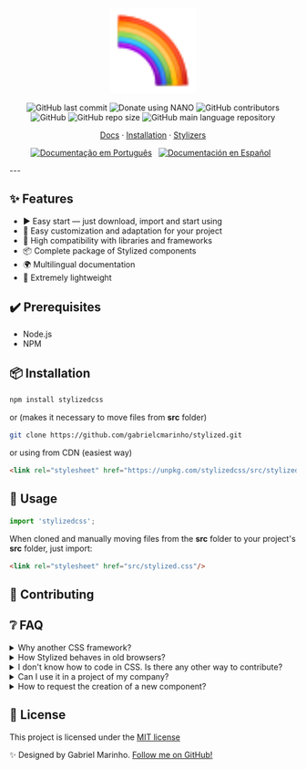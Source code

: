 <div align="center">
  <img
    width="150"
    src=".github/media/logo.svg"
    alt="Stylized CSS framwork"
  />
</div>

<p align="center">
  <img alt="GitHub last commit" src="https://img.shields.io/github/last-commit/gabrielcmarinho/stylized?color=992dd9&style=flat-square">
  <img alt="Donate using NANO" src="https://img.shields.io/badge/sponsor-nano-%234060e0?style=flat-square">
  <img alt="GitHub contributors" src="https://img.shields.io/github/contributors/gabrielcmarinho/stylized?color=63ad60&style=flat-square">
  <img alt="GitHub" src="https://img.shields.io/github/license/gabrielcmarinho/stylized?color=ffc95c&style=flat-square">
  <img alt="GitHub repo size" src="https://img.shields.io/github/repo-size/gabrielcmarinho/stylized?color=fb942f&label=size&style=flat-square">
  <img alt="GitHub main language repository" src="https://img.shields.io/github/languages/top/gabrielcmarinho/stylized?color=f03616&style=flat-square">
</p>

<p align="center">
  <a href="https://stylized.dev">Docs</a>
  ·
  <a href="#🚀-installation">Installation</a>
  ·
  <a href="https://github.com/gabrielcmarinho/stylized/graphs/contributors">Stylizers</a>
</p>

<p align="center">
  <a href="#"
    ><img
      height="20"
      src=".github/media/flags/br.png"
      alt="Documentação em Português"
  /></a>
  &nbsp;
  <a
    href="#"
    ><img
      height="20"
      src=".github/media/flags/es.png"
      alt="Documentación en Español"
  /></a>
  &nbsp;
</p>
---

## ✨ Features
- ▶️ Easy start — just download, import and start using
- 🎨 Easy customization and adaptation for your project
- 🤝 High compatibility with libraries and frameworks
- 📦 Complete package of Stylized components
- 🌍 Multilingual documentation
- 💾 Extremely lightweight

## ✔️ Prerequisites

- Node.js
- NPM

## 📦 Installation
```bash
npm install stylizedcss
```
or (makes it necessary to move files from **src** folder)
```bash
git clone https://github.com/gabrielcmarinho/stylized.git
```
or using from CDN (easiest way)
```html
<link rel="stylesheet" href="https://unpkg.com/stylizedcss/src/stylized.css">
```

## 🔨 Usage
```js
import 'stylizedcss';
```
When cloned and manually moving files from the **src** folder to your project's **src** folder, just import:
```html
<link rel="stylesheet" href="src/stylized.css"/>
```
## 🤝 Contributing


## ❔ FAQ
<details>
  <summary> Why another CSS framework?</summary>
  
  Stylized was created with the objective of offering a lightweight, beautiful and simple to use (mainly to beginners in front-end)
</details>
<details>
  <summary> How Stylized behaves in old browsers?</summary>
  
  ---
</details>
<details>
  <summary> I don't know how to code in CSS. Is there any other way to contribute?</summary>
  
  Yes! There is a lot of ways to contribute with Stylized. You can **star** the repository, share with friends, <a href="https://discord.gg/MnEZUbAWx9">boost our server on Discord</a> or help with translations in the documentation.
</details>
<details>
  <summary> Can I use it in a project of my company?</summary>
  
  Yes, you can. However, there is no responsibility or warranty on the part of the collaborators of the project or the creator (<a href="https://github.com/gabrielcmarinho">@gabrielcmarinho</a>). If you need more informations about it, [read the license](./LICENSE).
</details>
<details>
  <summary> How to request the creation of a new component?</summary>
  
  It's possible to open an issue using the label <a href="https://github.com/gabrielcmarinho/stylized/labels/enhancement">enhancement</a>. Enter as much information as possible and, if possible, give examples.
</details>

## 📝 License
This project is licensed under the 
[MIT license](./LICENSE)

✨ Designed by Gabriel Marinho. [Follow me on GitHub!](https://github.com/gabrielcmarinho)